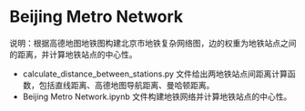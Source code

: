 # Beijing Metro Network
说明：根据高德地图地铁图构建北京市地铁复杂网络图，边的权重为地铁站点之间的距离，并计算地铁站点的中心性。

* calculate_distance_between_stations.py 文件给出两地铁站点间距离计算函数，包括直线距离、高德地图导航距离、曼哈顿距离。
* Beijing Metro Network.ipynb 文件构建地铁网络并计算地铁站点的中心性。